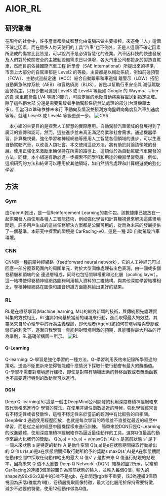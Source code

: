 #  AIOR_RL
## 研究動機
在現今的社會中，許多產業都變成智慧化由電腦來做主要操控，來避免「人」這個不確定因素，而在眾多人每天使用的工具"汽車"也不例外，正是人這個不確定因素所造成的傷害比比皆是，可以說汽車是必須智慧化的產業。汽車因科技的快速發展及人們對於攸關安全的主被動設備需求日以俱增，各大汽車公司都投身於製造自駕車，然而目前依據國際汽車工程 師學會（SAE International）所提出來的標準，市面上大部分的自駕車都是 Level2 的等級，主要都是以輔助系統，例如前碰預警（FCW）、主動式巡航定速（ACC）結合自動跟車和車道偏 離警示（LDW）搭配自動緊急煞停系統（AEB）和盲點偵測（BLIS），皆是以幫助行車安全與 減低駕駛疲勞為主，只有少數可達到 Level3 或 Level4 等級如 Google 的 Waymo、Uber 的自 駕車都具備 LV4 等級的能力，可設定目的地後自動將乘客載送到指定區域。除了這些絕大部 分還是需要駕駛者手動駕駛系統無法處理的部分(台灣機車太多)，但當可以準確依據未來行 車動向及情況並預測方向盤轉向角度及汽車加速度等等，就離 Level3 或 Level4 等級更進一步。
![CAR](https://www.gonews.com.tw/wp-content/uploads/2020/09/6%E5%A4%A7%E8%87%AA%E5%8B%95%E9%A7%95%E9%A7%9B_%E8%B3%87%E8%A8%8A%E4%B8%80%E8%A6%BD%E8%A1%A8-%E6%8B%B7%E8%B2%9D.jpg)  


 本小組的主要目的是探索人工智慧的實際應用。自動駕駛汽車領域的發展得到了廣泛的宣傳和認可。然而，這些進步並未真正滿足商業和社會需求。通過機器學習、計算機視覺、強化學習和神經網絡等應用人工智慧各個領域的進步，可以生產自動駕駛汽車，以改善人類社會。本文使用這些方法，將有助於討論該領域的發展。使用正強化來激勵車輛保持在所需的路徑上，這類似於為自動駕駛汽車開發的方法。同樣，本小組還有助於進一步探索不同學科和用途的機器學習發展。例如，這項研究的方法和結果可以應用於其他領域，如自然語言處理和計算機遊戲的強化學習 
 
 ## 方法
### Gym
由OpenAI推出，是一個Reinforcement Learning的套件包。該數據庫已被放在一起供開發人員使用各種人工智能技術，例如強化學習和計算機視覺來解決這些環境問題。許多用戶生成的這些任務解決方案都是公開可用的，從而為未來的發展提供了一個基準。本研究中探索的環境是 CarRacing-v0，這是一種 2D 自動駕駛汽車環境。
### CNN
CNN是一種前饋神經網路（feedforward neural network），它的人工神經元可以回應一部分覆蓋範圍內的周圍單元，對於大型圖像處理有出色表現。由一個或多個卷積層和頂端的全 連通層組成，同時也包括關聯權重和池化層（pooling layer）。這一結構使得卷積神經網路能夠利用輸入資料的二維結構。與其他深度學習結構相比，卷積神經網路在圖像和語音辨識方面能夠給出更好的結果。
### RL
RL是在機器學習(Machine learning, ML)的較為新穎的技術，與傳統預先處理資料集的方式相比，RL強調如何基於當前的環境來行動，進而取得最大的效益，其靈感來自於心理學中的行為主義理論，即代理者(Agent)該如何在環境給與獎勵或懲罰的刺激下，逐漸自我學習一套能夠對環境刺激的預期，且能獲得最大利益的行為準則，RL基礎架構圖一所示。
![RL](https://miro.medium.com/max/700/0*5dzxvNCfwmFRmvkp.jpg)  

#### Q-Learning
Q-learning: Q-學習是強化學習的一種方法。Q-學習利用表格來記錄所學習過的策略，透過不斷更新來使得智能體什麼情況下採取什麼行動會有最大的獎勵值。Q-學習不需要對環境進行建模，即使是對帶有隨機因素的轉移函數或者獎勵函數也不需要進行特別的改動就可以進行。

#### DQN
Deep Q-learning[5]:這是一個由DeepMind公司開發的利用深度卷積神經網絡來取代表格來進行Q-學習的算法。在使用非線性函數逼近的時候，強化學習經常會有不穩定性或者發散性，這種不穩定性來於當前的觀測中有比較強的自相關。DeepMind 通過使用經歷回放，也就是每次學習的時候並不直接從最近的經歷中學習，而是從之前的經歷中隨機採樣來進行訓練。
簡單來說DQN只是Q-Learning 的改進變體，使用深度捲積神經網絡作為逼近最佳動作的工具。選擇Q值最高的動作來最大化我們的獎勵。
Q(s,a) = r(s,a) + γ(maxQ(s',A))
	s 是當前狀態
	s' 是下一個未來狀態
	a 是特定的動作
	A 是動作空間
	Q(s,a)是a在狀態期間採取行動給出的 Q 值s
	r(s,a)是a在狀態期間採取行動所給予的獎勵s
	maxQ(s',A)是A在狀態期間在動作空間中採取任何動作給出的最大 Q 值s'
	γ 是對未來 Q 值進行貼現的貼現率，因為未來 Q 值不太重要
Deep Q Network（DQN）結構如圖2所示，以當前CarRacing的連續3個頂視圖作為當前狀態的輸入，並輸入每個Q值。輸入的shape為96x96x3其中的3並不是rgb，在此問題rgb並不重要，該3為連續3個頂視圖為灰階(維度為1維)，卷積層提取圖像特徵，最大池化層用於保持需要特徵，減少不必要的特徵，使用12個動作做為Q值。

